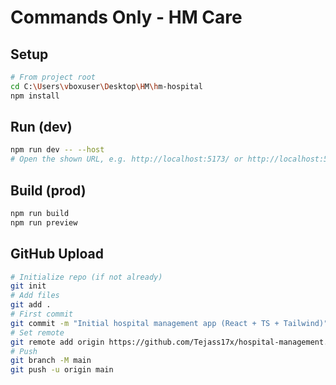 # Commands Only - HM Care

## Setup
```bash
# From project root
cd C:\Users\vboxuser\Desktop\HM\hm-hospital
npm install
```

## Run (dev)
```bash
npm run dev -- --host
# Open the shown URL, e.g. http://localhost:5173/ or http://localhost:5174/
```

## Build (prod)
```bash
npm run build
npm run preview
```

## GitHub Upload
```bash
# Initialize repo (if not already)
git init
# Add files
git add .
# First commit
git commit -m "Initial hospital management app (React + TS + Tailwind)"
# Set remote
git remote add origin https://github.com/Tejass17x/hospital-management.git
# Push
git branch -M main
git push -u origin main
```
